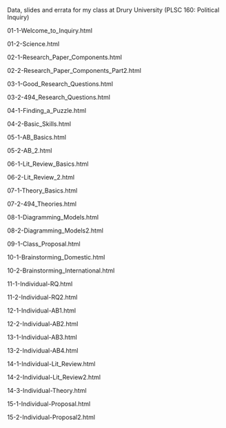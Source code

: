 Data, slides and errata for my class at Drury University (PLSC 160: Political Inquiry)

01-1-Welcome_to_Inquiry.html

01-2-Science.html

02-1-Research_Paper_Components.html

02-2-Research_Paper_Components_Part2.html

03-1-Good_Research_Questions.html

03-2-494_Research_Questions.html

04-1-Finding_a_Puzzle.html

04-2-Basic_Skills.html

05-1-AB_Basics.html

05-2-AB_2.html

06-1-Lit_Review_Basics.html

06-2-Lit_Review_2.html

07-1-Theory_Basics.html

07-2-494_Theories.html

08-1-Diagramming_Models.html

08-2-Diagramming_Models2.html

09-1-Class_Proposal.html

10-1-Brainstorming_Domestic.html

10-2-Brainstorming_International.html

11-1-Individual-RQ.html

11-2-Individual-RQ2.html

12-1-Individual-AB1.html

12-2-Individual-AB2.html

13-1-Individual-AB3.html

13-2-Individual-AB4.html

14-1-Individual-Lit_Review.html

14-2-Individual-Lit_Review2.html

14-3-Individual-Theory.html

15-1-Individual-Proposal.html

15-2-Individual-Proposal2.html
